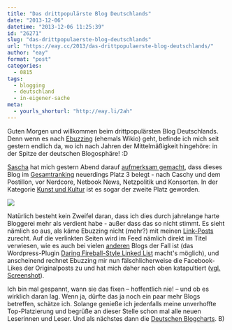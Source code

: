 ```yaml
---
title: "Das drittpopulärste Blog Deutschlands"
date: "2013-12-06"
datetime: "2013-12-06 11:25:39"
id: "26271"
slug: "das-drittpopulaerste-blog-deutschlands"
url: "https://eay.cc/2013/das-drittpopulaerste-blog-deutschlands/"
author: "eay"
format: "post"
categories:
  - 0815
tags:
  - blogging
  - deutschland
  - in-eigener-sache
meta:
  - yourls_shorturl: "http://eay.li/2ah"
---
```


Guten Morgen und willkommen beim drittpopulärsten Blog Deutschlands. Denn wenn es nach [Ebuzzing](http://www.ebuzzing.com/de/) (ehemals Wikio) geht, befinde ich mich seit gestern endlich da, wo ich nach Jahren der Mittelmäßigkeit hingehöre: in der Spitze der deutschen Blogosphäre! :D

[Sascha](http://www.pewpewpew.de/) hat mich gestern Abend darauf [aufmerksam gemacht](https://twitter.com/reeft/status/408753884182487042), dass dieses Blog im [Gesamtranking](http://labs.ebuzzing.de/top-blogs) neuerdings Platz 3 belegt - nach Caschy und dem Postillon, vor Nerdcore, Netbook News, Netzpolitik und Konsorten. In der Kategorie [Kunst und Kultur](http://labs.ebuzzing.de/top-blogs/kunst_und_kultur) ist es sogar der zweite Platz geworden.

![](https://eay.cc/uploads/2013/top3blog.gif)

Natürlich besteht kein Zweifel daran, dass ich dies durch jahrelange harte Bloggerei mehr als verdient habe - außer dass das so nicht stimmt. Es sieht nämlich so aus, als käme Ebuzzing nicht (mehr?) mit meinen [Link-Posts](//eay.cc/type/link/) zurecht. Auf die verlinkten Seiten wird im Feed nämlich direkt im Titel verwiesen, wie es auch bei vielen [anderen](http://daringfireball.net/) Blogs der Fall ist (das Wordpress-Plugin [Daring Fireball-Style Linked List](https://github.com/yjsoon/df-style-linked-list_wordpress-plugin) macht's möglich), und anscheinend rechnet Ebuzzing mir nun fälschlicherweise die Facebook-Likes der Originalposts zu und hat mich daher nach oben katapultiert ([vgl. Screenshot](http://d.pr/i/nQnj)).

Ich bin mal gespannt, wann sie das fixen – hoffentlich nie! – und ob es wirklich daran lag. Wenn ja, dürfte das ja noch ein paar mehr Blogs betreffen, schätze ich. Solange genieße ich jedenfalls meine unverhoffte Top-Platzierung und begrüße an dieser Stelle schon mal alle neuen Leserinnen und Leser. Und als nächstes dann die [Deutschen Blogcharts](http://www.deutscheblogcharts.de/). B)
